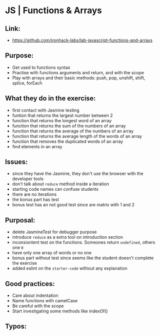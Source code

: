 # JS | Functions & Arrays

## Link:
  - https://github.com/ironhack-labs/lab-javascript-functions-and-arrays
## Purpose:
  - Get used to functions syntax
  - Practise with functions arguments and return, and with the scope
  - Play with arrays and their basic methods: push, pop, unshift, shift, splice, forEach
## What they do in the exercise:
  - first contact with Jasmine testing
  - funtion that returns the largest number between 2
  - function that returns the longest word of an array
  - function that returns the sum of the numbers of an array
  - function that returns the average of the numbers of an array
  - function that returns the average length of the words of an array
  - function that removes the duplicated words of an array
  - find elements in an array
## Issues:
  - since they have the Jasmine, they don't use the browser with the developer tools
  - don't talk about `reduce` method inside a iteration
  - starting code names can confuse students
  - there are no iterations
  - the bonus part has test
  - bonus test has an not good test since are matrix with 1 and 2
## Purposal:
  - delete JasmineTest for debugger purpose
  - introduce `reduce` as a extra tool on introduction section
  - inconsisntent test on the functions. Someones return `undefined`, others one `0`
  - have only one array of words or no one
  - bonus part without test since seems like the student doesn't complete the exercise
  - added eslint on the `starter-code` without any explanation
## Good practices:
  - Care about indentation
  - Name functions with camelCase
  - Be careful with the scope
  - Start investigating some methods like indexOf()
## Typos:
